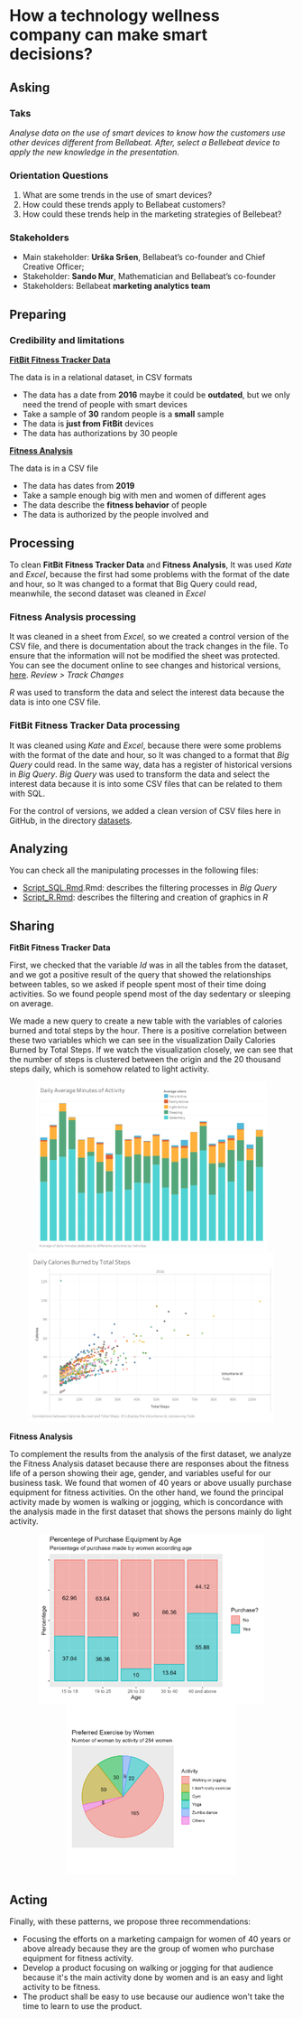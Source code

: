 # How a technology wellness company can make smart decisions?
## Asking
### Taks 
_Analyse data on the use of smart devices to know how the customers use other devices different from Bellabeat. After, select a Bellebeat device to apply the new knowledge in the presentation._
### Orientation Questions
1. What are some trends in the use of smart devices?
2. How could these trends apply to Bellabeat customers?
3. How could these trends help in the marketing strategies of Bellebeat?
### Stakeholders
+ Main stakeholder: **Urška Sršen**, Bellabeat’s co-founder and Chief Creative Officer;
+ Stakeholder: **Sando Mur**, Mathematician and Bellabeat’s co-founder
+ Stakeholders: Bellabeat **marketing analytics team**
## Preparing
### Credibility and limitations

**[FitBit Fitness Tracker Data](https://www.kaggle.com/datasets/arashnic/fitbit)** 

The data is in a relational dataset, in CSV formats
- The data has a date from **2016** maybe it could be **outdated**, but we only need the trend of people with smart devices
- Take a sample of **30** random people is a **small** sample
- The data is **just from FitBit** devices
- The data has authorizations by 30 people

**[Fitness Analysis](https://www.kaggle.com/datasets/nithilaa/fitness-analysis)**
  
The data is in a CSV file
- The data has dates from ********2019********
- Take a sample enough big with men and women of different ages
- The data describe the **fitness behavior** of people
- The data is authorized by the people involved and

## Processing
To clean **FitBit Fitness Tracker Data** and  **Fitness Analysis**, It was used _Kate_ and _Excel_, because the first had some problems with the format of the date and hour, so It was changed to a format that Big Query could read, meanwhile, the second dataset was cleaned in _Excel_ 
### Fitness Analysis processing
It was cleaned in a sheet from _Excel_, so we created a control version of the CSV file, and there is documentation about the track changes in the file. To ensure that the information will not be modified the sheet was protected. You can see the document online to see changes and historical versions, [here](https://ugtomx-my.sharepoint.com/:x:/g/personal/e_lopezlozano_ugto_mx/ESSAp7gCM7dAvdaZZN-UsWwB2d_C9CUcEiWnRLY8fqs95A?e=sWHk9B).  _Review > Track Changes_

_R_ was used to transform the data and select the interest data because the data is into one CSV file.

### FitBit Fitness Tracker Data processing
It was cleaned using _Kate_ and _Excel_, because there were some problems with the format of the date and hour, so It was changed to a format that _Big Query_ could read. In the same way, data has a register of historical versions in _Big Query_. _Big Query_ was used to transform the data and select the interest data because it is into some CSV files that can be related to them with SQL.

For the control of versions, we added a clean version of CSV files here in GitHub, in the directory [datasets](datasets).

## Analyzing
You can check all the manipulating processes in the following files:
- [Script_SQL.Rmd](cleaning_scripts/Script_SQL.Rmd).Rmd: describes the filtering processes in _Big Query_
- [Script_R.Rmd](cleaning_scripts/Script_R.Rmd): describes the filtering and creation of graphics in _R_
## Sharing
**FitBit Fitness Tracker Data**

First, we checked that the variable _Id_ was in all the tables from the dataset, and we got a positive result of the query that showed the relationships between tables, so we asked if people spent most of their time doing activities. So we found people spend most of the day sedentary or sleeping on average.

We made a new query to create a new table with the variables of calories burned and total steps by the hour. There is a positive correlation between these two variables which we can see in the visualization Daily Calories Burned by Total Steps. If we watch the visualization closely, we can see that the number of steps is clustered between the origin and the 20 thousand steps daily, which is somehow related to light activity.

<p align="center"> 
<img src="viz/daily_average_minutes_of_activity.png" height="300"></center>
<img src="viz/daily_calories_burned_by_total_steps.png" height="300"></center>  
</p>  

**Fitness Analysis**

To complement the results from the analysis of the first dataset, we analyze the Fitness Analysis dataset because there are responses about the fitness life of a person showing their age, gender, and variables useful for our business task. We found that women of 40 years or above usually purchase equipment for fitness activities. On the other hand, we found the principal activity made by women is walking or jogging, which is concordance with the analysis made in the first dataset that shows the persons mainly do light activity.

<p align="center">  
<img src="viz/percentege_of_purchase_equipment_by_age.png" height="300"></center> 
<img src="viz/preferred_exercise_by_women.png" height="300"></center>  
</p>  

## Acting

Finally, with these patterns, we propose three recommendations:
+ Focusing the efforts on a marketing campaign for women of 40 years or above already because they are the group of women who purchase equipment for fitness activity.
+ Develop a product focusing on walking or jogging for that audience because it's the main activity done by women and is an easy and light activity to be fitness.
+ The product shall be easy to use because our audience won't take the time to learn to use the product.
